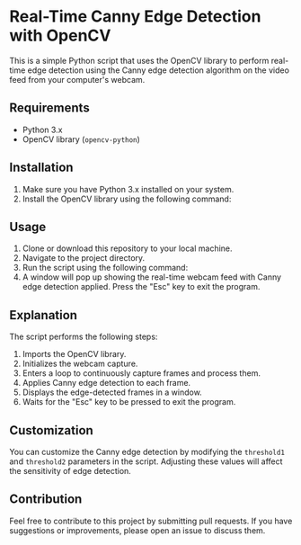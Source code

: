 # Real-Time Canny Edge Detection with OpenCV

This is a simple Python script that uses the OpenCV library to perform real-time edge detection using the Canny edge detection algorithm on the video feed from your computer's webcam.

## Requirements

- Python 3.x
- OpenCV library (`opencv-python`)

## Installation

1. Make sure you have Python 3.x installed on your system.
2. Install the OpenCV library using the following command:

## Usage

1. Clone or download this repository to your local machine.
2. Navigate to the project directory.
3. Run the script using the following command:
4. A window will pop up showing the real-time webcam feed with Canny edge detection applied. Press the "Esc" key to exit the program.

## Explanation

The script performs the following steps:

1. Imports the OpenCV library.
2. Initializes the webcam capture.
3. Enters a loop to continuously capture frames and process them.
4. Applies Canny edge detection to each frame.
5. Displays the edge-detected frames in a window.
6. Waits for the "Esc" key to be pressed to exit the program.

## Customization

You can customize the Canny edge detection by modifying the `threshold1` and `threshold2` parameters in the script. Adjusting these values will affect the sensitivity of edge detection.

## Contribution

Feel free to contribute to this project by submitting pull requests. If you have suggestions or improvements, please open an issue to discuss them.
